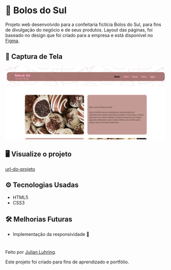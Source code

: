 # 🎂 Bolos do Sul

Projeto web desenvolvido para a confeitaria fictícia Bolos do Sul, para fins de divulgação do negócio e de seus produtos.
Layout das páginas, foi baseado no design que foi criado para a empresa e está disponível no [Figma](https://www.figma.com/design/pteLAd8RXnIxgQHO36j7eI/site-bolo?node-id=0-1&p=f&t=cNwmKAEXzt7ENQTX-0).

## 🎨 Captura de Tela

![Preview do projeto](./preview.png)

## 🖥️ Visualize o projeto

[url-do-projeto](url-do-projeto)

## ️⚙️ Tecnologias Usadas

- HTML5
- CSS3

## ️🛠️ Melhorias Futuras

- Implementação da responsividade 📱

#

Feito por [Julian Luhring](https://github.com/luhring-julian).

Este projeto foi criado para fins de aprendizado e portfólio.
